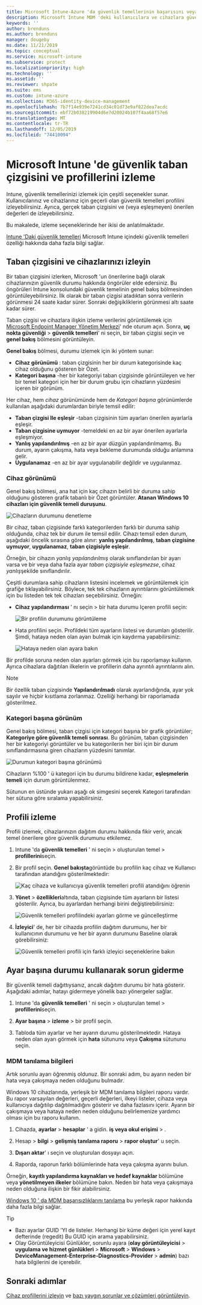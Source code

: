 ```yaml
---
title: Microsoft Intune-Azure 'da güvenlik temellerinin başarısını veya başarısızlığını denetleyin | Microsoft Docs
description: Microsoft Intune MDM 'deki kullanıcılara ve cihazlara güvenlik temelleri dağıtımında hata, çakışma ve başarı durumunu denetleyin. Bkz. istemci günlüklerini kullanarak sorun giderme ve Intune 'daki rapor özellikleri.
keywords: ''
author: brenduns
ms.author: brenduns
manager: dougeby
ms.date: 11/21/2019
ms.topic: conceptual
ms.service: microsoft-intune
ms.subservice: protect
ms.localizationpriority: high
ms.technology: ''
ms.assetid: ''
ms.reviewer: shpate
ms.suite: ems
ms.custom: intune-azure
ms.collection: M365-identity-device-management
ms.openlocfilehash: 7b7f14e939e7241cd34c01d73e9af822dea7acdc
ms.sourcegitcommit: ebf72b038219904d6e7d20024b107f4aa68f57e6
ms.translationtype: MT
ms.contentlocale: tr-TR
ms.lasthandoff: 12/05/2019
ms.locfileid: "74410094"
---
```

# <a name="monitor-security-baseline-and-profiles-in-microsoft-intune"></a>Microsoft Intune 'de güvenlik taban çizgisini ve profillerini izleme

Intune, güvenlik temellerinizi izlemek için çeşitli seçenekler sunar. Kullanıcılarınız ve cihazlarınız için geçerli olan güvenlik temelleri profilini izleyebilirsiniz. Ayrıca, gerçek taban çizgisini ve (veya eşleşmeyen) önerilen değerleri de izleyebilirsiniz.

Bu makalede, izleme seçeneklerinde her ikisi de anlatılmaktadır.

[Intune 'Daki güvenlik temelleri](../security-baselines.md) Microsoft Intune içindeki güvenlik temelleri özelliği hakkında daha fazla bilgi sağlar.

## <a name="monitor-the-baseline-and-your-devices"></a>Taban çizgisini ve cihazlarınızı izleyin

Bir taban çizgisini izlerken, Microsoft 'un önerilerine bağlı olarak cihazlarınızın güvenlik durumu hakkında öngörüler elde edersiniz. Bu öngörüleri Intune konsolundaki güvenlik temelinin genel bakış bölmesinden görüntüleyebilirsiniz.  İlk olarak bir taban çizgisi atadıktan sonra verilerin görünmesi 24 saate kadar sürer. Sonraki değişikliklerin görünmesi altı saate kadar sürer.

Taban çizgisi ve cihazlara ilişkin izleme verilerini görüntülemek için [Microsoft Endpoint Manager Yönetim Merkezi](https://go.microsoft.com/fwlink/?linkid=2109431)' nde oturum açın. Sonra, **uç nokta güvenliği** > **güvenlik temelleri**' ni seçin, bir taban çizgisi seçin ve **genel bakış** bölmesini görüntüleyin.

**Genel bakış** bölmesi, durumu izlemek için iki yöntem sunar:

- **Cihaz görünümü** : taban çizgisinin her bir durum kategorisinde kaç cihaz olduğunu gösteren bir Özet.
- **Kategori başına** -her bir kategoriyi taban çizgisinde görüntüleyen ve her bir temel kategori için her bir durum grubu için cihazların yüzdesini içeren bir görünüm.

Her cihaz, hem *cihaz* görünümünde hem de *Kategori başına* görünümlerde kullanılan aşağıdaki durumlardan biriyle temsil edilir:

- **Taban çizgisi Ile eşleşir** -taban çizgisinin tüm ayarları önerilen ayarlarla eşleşir.
- **Taban çizgisine uymuyor** -temeldeki en az bir ayar önerilen ayarlarla eşleşmiyor.
- **Yanlış yapılandırılmış** -en az bir ayar düzgün yapılandırılmamış. Bu durum, ayarın çakışma, hata veya bekleme durumunda olduğu anlamına gelir.
- **Uygulanamaz** -en az bir ayar uygulanabilir değildir ve uygulanmaz.

### <a name="device-view"></a>Cihaz görünümü

Genel bakış bölmesi, ana hat için kaç cihazın belirli bir duruma sahip olduğunu gösteren grafik tabanlı bir Özet görüntüler. **Atanan Windows 10 cihazları için güvenlik temeli duruşunu**.

![Cihazların durumunu denetleme](./media/security-baselines-monitor/overview.png)

Bir cihaz, taban çizgisinde farklı kategorilerden farklı bir duruma sahip olduğunda, cihaz tek bir durum ile temsil edilir. Cihazı temsil eden durum, aşağıdaki öncelik sırasına göre alınır: **yanlış yapılandırılmış**, **taban çizgisine uymuyor**, **uygulanamaz**, **taban çizgisiyle eşleşir**.

Örneğin, bir cihazın *yanlış yapılandırılmış* olarak sınıflandırılan bir ayarı varsa ve bir veya daha fazla ayar *taban çizgisiyle eşleşmezse*, cihaz *yanlış*şekilde sınıflandırılır.

Çeşitli durumlara sahip cihazların listesini incelemek ve görüntülemek için grafiğe tıklayabilirsiniz. Böylece, tek tek cihazların ayrıntılarını görüntülemek için bu listeden tek tek cihazları seçebilirsiniz. Örneğin:

- **Cihaz yapılandırması** ' nı seçin > bir hata durumu Içeren profili seçin:

  ![Bir profilin durumunu görüntüleme](./media/security-baselines-monitor/device-configuration-profile-list.png)

- Hata profilini seçin. Profildeki tüm ayarların listesi ve durumları gösterilir. Şimdi, hataya neden olan ayarı bulmak için kaydırma yapabilirsiniz:

  ![Hataya neden olan ayara bakın](./media/security-baselines-monitor/profile-with-error-status.png)

Bir profilde soruna neden olan ayarları görmek için bu raporlamayı kullanın. Ayrıca cihazlara dağıtılan ilkelerin ve profillerin daha ayrıntılı ayrıntılarını alın.

> [!NOTE]
> Bir özellik taban çizgisinde **Yapılandırılmadı** olarak ayarlandığında, ayar yok sayılır ve hiçbir kısıtlama zorlanmaz. Özelliği herhangi bir raporlamada gösterilmez.

### <a name="per-category-view"></a>Kategori başına görünüm

Genel bakış bölmesi, taban çizgisi için kategori başına bir grafik görüntüler; **Kategoriye göre güvenlik temeli sonrası**.  Bu görünüm, taban çizgisinden her bir kategoriyi görüntüler ve bu kategorilerin her biri için bir durum sınıflandırmasına giren cihazların yüzdesini tanımlar.

![Durumun kategori başına görünümü](./media/security-baselines-monitor/monitor-baseline-per-category.png)

Cihazların %100 ' ü kategori için bu durumu bildirene kadar, **eşleşmelerin temeli** için durum görüntülenmez.

Sütunun en üstünde yukarı aşağı ok simgesini seçerek Kategori tarafından her sütuna göre sıralama yapabilirsiniz.

## <a name="monitor-the-profile"></a>Profili izleme

Profili izlemek, cihazlarınızın dağıtım durumu hakkında fikir verir, ancak temel önerilere göre güvenlik durumunu etkilemez.

1. Intune 'da **güvenlik temelleri** ' ni seçin > oluşturulan temel > **profillerini**seçin.

2. Bir profil seçin. **Genel bakışta**görüntüde bu profilin kaç cihaz ve Kullanıcı tarafından atandığını gösterilmektedir:

   ![Kaç cihaza ve kullanıcıya güvenlik temelleri profili atandığını öğrenin](./media/security-baselines-monitor/existing-profile-overview.png)

3. **Yönet** > **özellikleri**altında, taban çizgisinde tüm ayarların bir listesi gösterilir. Ayrıca, bu ayarlardan herhangi birini değiştirebilirsiniz:

   ![Güvenlik temelleri profilindeki ayarları görme ve güncelleştirme](./media/security-baselines-monitor/manage-settings.png)

4. **İzleyici**' de, her bir cihazda profilin dağıtım durumunu, her bir kullanıcının durumunu ve her bir ayarın durumunu Baseline olarak görebilirsiniz:

   ![Güvenlik temelleri profili için farklı izleyici seçeneklerine bakın](./media/security-baselines-monitor/monitor-status-options.png)

## <a name="troubleshoot-using-per-setting-status"></a>Ayar başına durumu kullanarak sorun giderme

Bir güvenlik temeli dağıttıysanız, ancak dağıtım durumu bir hata gösterir. Aşağıdaki adımlar, hatayı gidermeye yönelik bazı yönergeler sağlar.

1. Intune 'da **güvenlik temelleri** ' ni seçin > oluşturulan temel > **profillerini**seçin.

2. **Ayar başına** > **izleme** > bir profil seçin.

3. Tabloda tüm ayarlar ve her ayarın durumu gösterilmektedir. Hataya neden olan ayarı görmek için **hata** sütununu veya **Çakışma** sütununu seçin.

### <a name="mdm-diagnostic-information"></a>MDM tanılama bilgileri

Artık sorunlu ayarı öğrenmiş oldunuz. Bir sonraki adım, bu ayarın neden bir hata veya çakışmaya neden olduğunu bulmadır.

Windows 10 cihazlarında, yerleşik bir MDM tanılama bilgileri raporu vardır. Bu rapor varsayılan değerleri, geçerli değerleri, ilkeyi listeler, cihaza veya kullanıcıya dağıtılıp dağıtılmadığını gösterir ve daha fazlasını içerir. Ayarın bir çakışmaya veya hataya neden neden olduğunu belirlemenize yardımcı olması için bu raporu kullanın.

1. Cihazda, **ayarlar** > **hesaplar** ' a gidin. **iş veya okul erişimi** > .

2. Hesap > **bilgi** > **gelişmiş tanılama raporu** > **rapor oluştur**' u seçin.

3. **Dışarı aktar**' ı seçin ve oluşturulan dosyayı açın.

4. Raporda, raporun farklı bölümlerinde hata veya çakışma ayarını bulun.

  Örneğin, **kayıtlı yapılandırma kaynakları ve hedef kaynaklar** bölümüne veya **yönetilmeyen ilkeler** bölümüne bakın. Neden bir hata veya çakışmaya neden olduğuna ilişkin bir fikir alabilirsiniz.

[Windows 10 ' da MDM başarısızlıklarını tanılama](https://docs.microsoft.com/windows/client-management/mdm/diagnose-mdm-failures-in-windows-10) bu yerleşik rapor hakkında daha fazla bilgi sağlar.

> [!TIP]
> - Bazı ayarlar GUID 'YI de listeler. Herhangi bir küme değeri için yerel kayıt defterinde (regedit) Bu GUID için arama yapabilirsiniz.
> - Olay Görüntüleyicisi Günlükler, sorunlu ayara (**olay görüntüleyicisi** > **uygulama ve hizmet günlükleri** > **Microsoft** > **Windows** > **DeviceManagement-Enterprise-Diagnostics-Provider** > **admin**) bazı hata bilgilerini de içerebilir.

## <a name="next-steps"></a>Sonraki adımlar

[Cihaz profillerini izleyin](../configuration/device-profile-monitor.md) ve [bazı yaygın sorunlar ve çözümleri görüntüleyin](../configuration/device-profile-troubleshoot.md).
